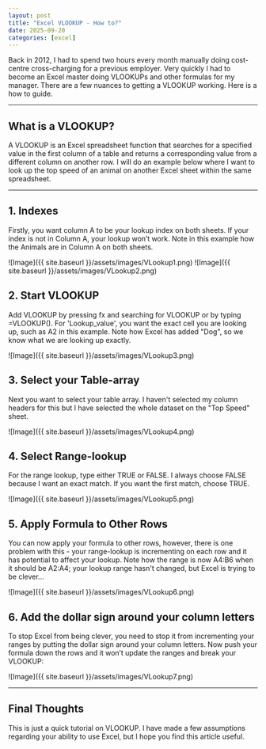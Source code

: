 ```yaml
---
layout: post
title: "Excel VLOOKUP - How to?"
date: 2025-09-20
categories: [excel]
---
```


Back in 2012, I had to spend two hours every month manually doing cost-centre cross-charging for a previous employer. Very quickly I had to become an Excel master doing VLOOKUPs and other formulas for my manager. There are a few nuances to getting a VLOOKUP working. Here is a how to guide.

---

## What is a VLOOKUP?

A VLOOKUP is an Excel spreadsheet function that searches for a specified value in the first column of a table and returns a corresponding value from a different column on another row. I will do an example below where I want to look up the top speed of an animal on another Excel sheet within the same spreadsheet.

---

## 1. Indexes

Firstly, you want column A to be your lookup index on both sheets. If your index is not in Column A, your lookup won’t work. Note in this example how the Animals are in Column A on both sheets.

![Image]({{ site.baseurl }}/assets/images/VLookup1.png)
![Image]({{ site.baseurl }}/assets/images/VLookup2.png)

## 2. Start VLOOKUP

Add VLOOKUP by pressing fx and searching for VLOOKUP or by typing =VLOOKUP(). For 'Lookup_value', you want the exact cell you are looking up, such as A2 in this example. Note how Excel has added "Dog", so we know what we are looking up exactly.

![Image]({{ site.baseurl }}/assets/images/VLookup3.png)

## 3. Select your Table-array

Next you want to select your table array. I haven't selected my column headers for this but I have selected the whole dataset on the "Top Speed" sheet.

![Image]({{ site.baseurl }}/assets/images/VLookup4.png)

## 4. Select Range-lookup

For the range lookup, type either TRUE or FALSE. I always choose FALSE because I want an exact match. If you want the first match, choose TRUE.

![Image]({{ site.baseurl }}/assets/images/VLookup5.png)

## 5. Apply Formula to Other Rows

You can now apply your formula to other rows, however, there is one problem with this - your range-lookup is incrementing on each row and it has potential to affect your lookup. Note how the range is now A4:B6 when it should be A2:A4; your lookup range hasn't changed, but Excel is trying to be clever...

![Image]({{ site.baseurl }}/assets/images/VLookup6.png)

## 6. Add the dollar sign around your column letters

To stop Excel from being clever, you need to stop it from incrementing your ranges by putting the dollar sign around your column letters. Now push your formula down the rows and it won’t update the ranges and break your VLOOKUP:

![Image]({{ site.baseurl }}/assets/images/VLookup7.png)

---

## Final Thoughts

This is just a quick tutorial on VLOOKUP. I have made a few assumptions regarding your ability to use Excel, but I hope you find this article useful.
